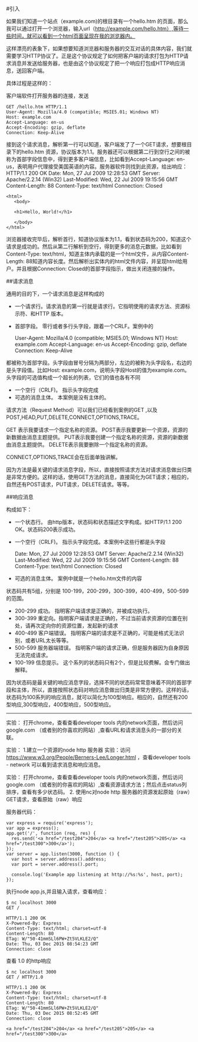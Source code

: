 #引入

如果我们知道一个站点（example.com)的根目录有一个hello.htm 的页面，那么我可以通过打开一个浏览器，输入url（http://example.com/hello.htm）,等待一些时间，就可以看到一个html页面呈现在我的浏览器内。

这样漂亮的表象下，如果想要知道浏览器和服务器的交互对话的具体内容，我们就需要学习HTTP协议了。正是这个协议规定了如何把客户端的请求打包为HTTP请求消息并发送给服务器，也是由这个协议规定了把一个响应打包成HTTP响应消息，送回客户端。

具体过程是这样的：

客户端软件打开服务器的连接，发送

    GET /hello.htm HTTP/1.1
    User-Agent: Mozilla/4.0 (compatible; MSIE5.01; Windows NT)
    Host: example.com
    Accept-Language: en-us
    Accept-Encoding: gzip, deflate
    Connection: Keep-Alive

接到这个请求消息，解析第一行可以知道，客户端发了了一个GET请求，想要根目录下的hello.htm 资源，协议版本为1.1。服务器还可以根据第二行到空行之间的被称为首部字段信息中，得到更多客户端信息，比如看到Accept-Language: en-us，表明用户代理接受美国英语的内容。服务器软件则找到此资源，给出响应：
    HTTP/1.1 200 OK
    Date: Mon, 27 Jul 2009 12:28:53 GMT
    Server: Apache/2.2.14 (Win32)
    Last-Modified: Wed, 22 Jul 2009 19:15:56 GMT
    Content-Length: 88
    Content-Type: text/html
    Connection: Closed

    <html>
       <body>

       <h1>Hello, World!</h1>

       </body>
    </html>

浏览器接收完毕后，解析首行，知道协议版本为1.1，看到状态码为200，知道这个请求是成功的。然后从第二行解析到空行，得到更多的消息元数据，比如看到Content-Type: text/html，知道主体内承载的是一个html文件，从内容Content-Length: 88知道内容长度。然后解析出实体内的html文件内容，并呈现html给用户。并且根据Connection: Closed的首部字段指示，做出关闭连接的操作。


##请求消息

通用的目的下，一个请求消息是这样构成的

- 一个请求行。请求消息的第一行就是请求行。它指明使用的请求方法、资源标示符、和HTTP 版本。
- 首部字段。
零行或者多行头字段，跟着一个CRLF。案例中的

    User-Agent: Mozilla/4.0 (compatible; MSIE5.01; Windows NT)
    Host: example.com
    Accept-Language: en-us
    Accept-Encoding: gzip, deflate
    Connection: Keep-Alive

都被称为首部字段。头字段由冒号分隔为两部分，左边的被称为头字段名，右边的是头字段值。比如Host: example.com，说明头字段Host的值为example.com。头字段的可选值构成一个超长的列表，它们的值也各有不同
- 一个空行（CRLF)。
指示头字段完成
- 可选的消息主体。
本案例是没有主体的。

请求方法（Request Method）可以我们已经看到案例的GET ,以及POST,HEAD,PUT,DELETE,CONNECT,OPTIONS,TRACE。

GET 表示我要请求一个指定名称的资源。
POST表示我要更新一个资源，资源的新数据由消息主题提供。
PUT表示我要创建一个指定名称的资源，资源的新数据由消息主题提供。
DELETE表示我要删除一个指定名称的资源。

CONNECT,OPTIONS,TRACE会在后面单独讲解。

因为方法是最关键的请求消息字段，所以，直接按照请求方法对请求消息做出归类是非常方便的。这样的话，使用GET方法的消息，直接简化为GET请求；相应的，自然还有POST请求，PUT请求，DELETE请求。等等。

##响应消息

构成如下：

- 一个状态行。
 由http版本，状态码和状态描述文字构成。如HTTP/1.1 200 OK。状态码200表示成功。
- 一个空行（CRLF)。
指示头字段完成。本案例中这些行都是头字段

    Date: Mon, 27 Jul 2009 12:28:53 GMT
    Server: Apache/2.2.14 (Win32)
    Last-Modified: Wed, 22 Jul 2009 19:15:56 GMT
    Content-Length: 88
    Content-Type: text/html
    Connection: Closed

- 可选的消息主体。
案例中就是一个hello.htm文件的内容
 
状态码共有5组，分别是 100-199，200-299，300-399，400-499，500-599的范围。

- 200-299 成功。
指明客户端请求是正确的，并被成功执行。
- 300-399  重定向。指明客户端请求是正确的，不过当前请求资源的位置在别处，请再次定向你的资源位置，发起新的请求
- 400-499 客户端错误。
指明客户端的请求是不正确的，可能是格式无法识别，或者URL太长等等。
- 500-599 服务器端错误。
指明客户端的请求正确，但是服务器因为自身原因无法完成请求。
- 100-199 信息提示。
这个系列的状态码只有2个，但是比较费解。会专门做出解释。

因为状态码是最关键的响应消息字段，选择不同的状态码常常意味着不同的首部字段和主体，所以，直接按照状态码对响应消息做出归类是非常方便的。这样的话，状态码为100系列的响应消息，就可以简化为100型响应。相应的，自然还有200型响应,300型响应，400型响应，500型响应。


-----------------
实验： 打开chrome，查看查看developer tools 内的network页面，然后访问google.com （或者别的你喜欢的网站）,查看URL和请求消息头的一部分的关联。


实验：
1.建立一个资源的node http 服务器
实验：访问 https://www.w3.org/People/Berners-Lee/Longer.html ，查看developer tools - network 可以看到请求消息和响应消息。

实验： 打开chrome，查看查看developer tools 内的network页面，然后访问google.com （或者别的你喜欢的网站）,查看资源请求方法；然后点击status列排序，查看有多少状态码。
2. 使用nc对node http 服务器的资源发起原始（raw）GET请求，查看原始（raw）响应

服务器代码：

    var express = require('express');
    var app = express();
    app.get('/', function (req, res) {
      res.send('<a href="/test204">204</a> <a href="/test205">205</a> <a href="/test300">300</a>');
    });
    var server = app.listen(3000, function () {
      var host = server.address().address;
      var port = server.address().port;

      console.log('Example app listening at http://%s:%s', host, port);
    });


执行node app.js,并且输入请求，查看响应：

    $ nc localhost 3000
    GET /

    HTTP/1.1 200 OK
    X-Powered-By: Express
    Content-Type: text/html; charset=utf-8
    Content-Length: 80
    ETag: W/"50-41mmSLl6PW+Zt5VLKLE2/Q"
    Date: Thu, 03 Dec 2015 08:54:23 GMT
    Connection: close

查看 1.0 的http响应

    $ nc localhost 3000
    GET / HTTP/1.0

    HTTP/1.1 200 OK
    X-Powered-By: Express
    Content-Type: text/html; charset=utf-8
    Content-Length: 80
    ETag: W/"50-41mmSLl6PW+Zt5VLKLE2/Q"
    Date: Thu, 03 Dec 2015 08:52:45 GMT
    Connection: close

    <a href="/test204">204</a> <a href="/test205">205</a> <a href="/test300">300</a>
